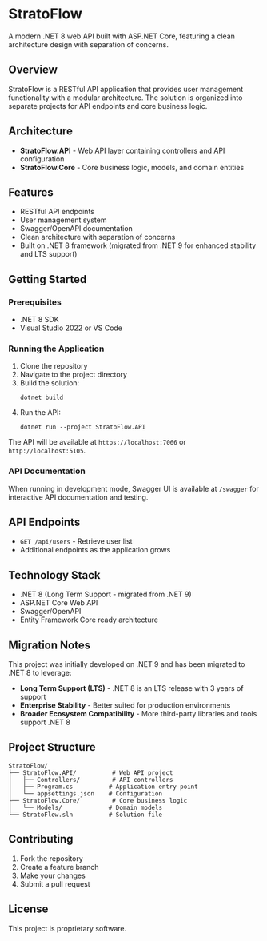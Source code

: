 # StratoFlow

A modern .NET 8 web API built with ASP.NET Core, featuring a clean architecture design with separation of concerns.

## Overview

StratoFlow is a RESTful API application that provides user management functionality with a modular architecture. The solution is organized into separate projects for API endpoints and core business logic.

## Architecture

- **StratoFlow.API** - Web API layer containing controllers and API configuration
- **StratoFlow.Core** - Core business logic, models, and domain entities

## Features

- RESTful API endpoints
- User management system
- Swagger/OpenAPI documentation
- Clean architecture with separation of concerns
- Built on .NET 8 framework (migrated from .NET 9 for enhanced stability and LTS support)

## Getting Started

### Prerequisites

- .NET 8 SDK
- Visual Studio 2022 or VS Code

### Running the Application

1. Clone the repository
2. Navigate to the project directory
3. Build the solution:
   ```
   dotnet build
   ```
4. Run the API:
   ```
   dotnet run --project StratoFlow.API
   ```

The API will be available at `https://localhost:7066` or `http://localhost:5105`.

### API Documentation

When running in development mode, Swagger UI is available at `/swagger` for interactive API documentation and testing.

## API Endpoints

- `GET /api/users` - Retrieve user list
- Additional endpoints as the application grows

## Technology Stack

- .NET 8 (Long Term Support - migrated from .NET 9)
- ASP.NET Core Web API
- Swagger/OpenAPI
- Entity Framework Core ready architecture

## Migration Notes

This project was initially developed on .NET 9 and has been migrated to .NET 8 to leverage:
- **Long Term Support (LTS)** - .NET 8 is an LTS release with 3 years of support
- **Enterprise Stability** - Better suited for production environments
- **Broader Ecosystem Compatibility** - More third-party libraries and tools support .NET 8

## Project Structure

```
StratoFlow/
├── StratoFlow.API/          # Web API project
│   ├── Controllers/         # API controllers
│   ├── Program.cs          # Application entry point
│   └── appsettings.json    # Configuration
├── StratoFlow.Core/         # Core business logic
│   └── Models/             # Domain models
└── StratoFlow.sln          # Solution file
```

## Contributing

1. Fork the repository
2. Create a feature branch
3. Make your changes
4. Submit a pull request

## License

This project is proprietary software.
